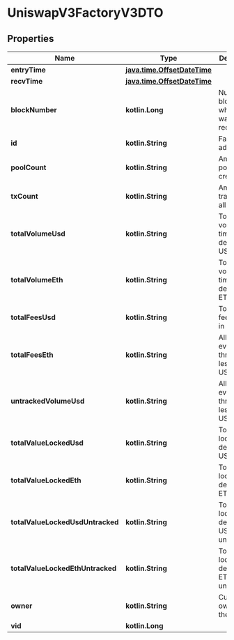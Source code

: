 
# UniswapV3FactoryV3DTO

## Properties
Name | Type | Description | Notes
------------ | ------------- | ------------- | -------------
**entryTime** | [**java.time.OffsetDateTime**](java.time.OffsetDateTime.md) |  |  [optional]
**recvTime** | [**java.time.OffsetDateTime**](java.time.OffsetDateTime.md) |  |  [optional]
**blockNumber** | **kotlin.Long** | Number of block in which entity was recorded. |  [optional]
**id** | **kotlin.String** | Factory address. |  [optional]
**poolCount** | **kotlin.String** | Amount of pools created. |  [optional]
**txCount** | **kotlin.String** | Amount of transactions all time. |  [optional]
**totalVolumeUsd** | **kotlin.String** | Total volume all time in derived USD. |  [optional]
**totalVolumeEth** | **kotlin.String** | Total volume all time in derived ETH. |  [optional]
**totalFeesUsd** | **kotlin.String** | Total swap fees all time in USD. |  [optional]
**totalFeesEth** | **kotlin.String** | All volume even through less reliable USD values. |  [optional]
**untrackedVolumeUsd** | **kotlin.String** | All volume even through less reliable USD values. |  [optional]
**totalValueLockedUsd** | **kotlin.String** | Total value locked derived in USD. |  [optional]
**totalValueLockedEth** | **kotlin.String** | Total value locked derived in ETH. |  [optional]
**totalValueLockedUsdUntracked** | **kotlin.String** | Total value locked derived in USD untracked. |  [optional]
**totalValueLockedEthUntracked** | **kotlin.String** | Total value locked derived in ETH untracked. |  [optional]
**owner** | **kotlin.String** | Current owner of the factory. |  [optional]
**vid** | **kotlin.Long** |  |  [optional]



